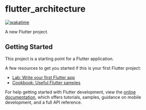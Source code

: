 # flutter_architecture

[![wakatime](https://wakatime.com/badge/github/HamadaAllipy/flutter_architecture.svg)](https://wakatime.com/badge/github/HamadaAllipy/flutter_architecture)

A new Flutter project.

## Getting Started

This project is a starting point for a Flutter application.

A few resources to get you started if this is your first Flutter project:

- [Lab: Write your first Flutter app](https://docs.flutter.dev/get-started/codelab)
- [Cookbook: Useful Flutter samples](https://docs.flutter.dev/cookbook)

For help getting started with Flutter development, view the
[online documentation](https://docs.flutter.dev/), which offers tutorials,
samples, guidance on mobile development, and a full API reference.
